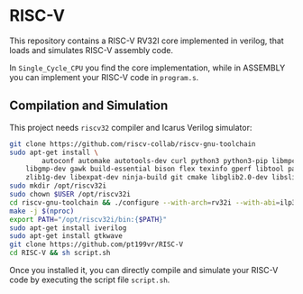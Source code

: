 # RISC-V
This repository contains a RISC-V RV32I core implemented in verilog, that loads and simulates RISC-V assembly code.

In `Single_Cycle_CPU` you find the core implementation, while in ASSEMBLY you can implement your RISC-V code in `program.s`.

## Compilation and Simulation
This project needs `riscv32` compiler and Icarus Verilog simulator:
```bash
git clone https://github.com/riscv-collab/riscv-gnu-toolchain
sudo apt-get install \
    	autoconf automake autotools-dev curl python3 python3-pip libmpc-dev libmpfr-dev \
	libgmp-dev gawk build-essential bison flex texinfo gperf libtool patchutils bc \
	zlib1g-dev libexpat-dev ninja-build git cmake libglib2.0-dev libslirp-dev 
sudo mkdir /opt/riscv32i
sudo chown $USER /opt/riscv32i
cd riscv-gnu-toolchain && ./configure --with-arch=rv32i --with-abi=ilp32 --prefix=/opt/riscv32i
make -j $(nproc)
export PATH="/opt/riscv32i/bin:{$PATH}"
sudo apt-get install iverilog
sudo apt-get install gtkwave
git clone https://github.com/pt199vr/RISC-V 
cd RISC-V && sh script.sh
```
Once you installed it, you can directly compile and simulate your RISC-V code by executing the script file `script.sh`.
